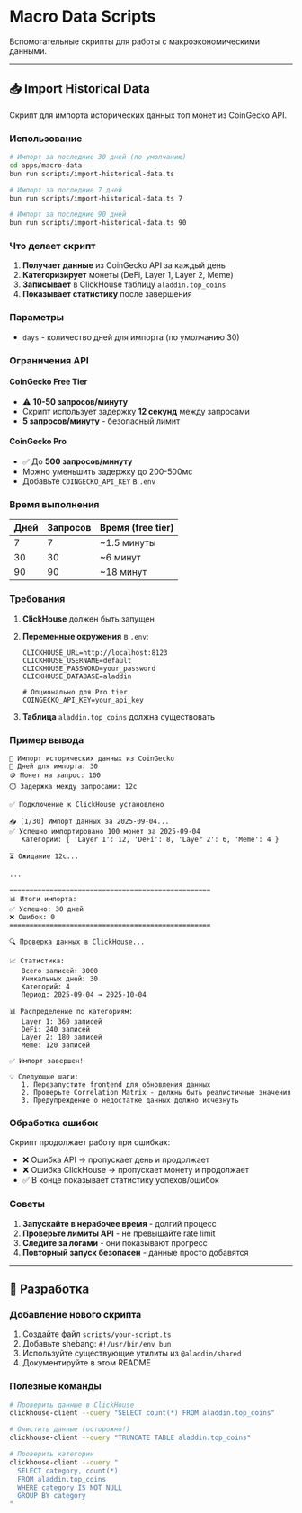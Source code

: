 # Macro Data Scripts

Вспомогательные скрипты для работы с макроэкономическими данными.

---

## 📥 Import Historical Data

Скрипт для импорта исторических данных топ монет из CoinGecko API.

### Использование

```bash
# Импорт за последние 30 дней (по умолчанию)
cd apps/macro-data
bun run scripts/import-historical-data.ts

# Импорт за последние 7 дней
bun run scripts/import-historical-data.ts 7

# Импорт за последние 90 дней
bun run scripts/import-historical-data.ts 90
```

### Что делает скрипт

1. **Получает данные** из CoinGecko API за каждый день
2. **Категоризирует** монеты (DeFi, Layer 1, Layer 2, Meme)
3. **Записывает** в ClickHouse таблицу `aladdin.top_coins`
4. **Показывает статистику** после завершения

### Параметры

- `days` - количество дней для импорта (по умолчанию 30)

### Ограничения API

#### CoinGecko Free Tier

- ⚠️ **10-50 запросов/минуту**
- Скрипт использует задержку **12 секунд** между запросами
- **5 запросов/минуту** - безопасный лимит

#### CoinGecko Pro

- ✅ До **500 запросов/минуту**
- Можно уменьшить задержку до 200-500мс
- Добавьте `COINGECKO_API_KEY` в `.env`

### Время выполнения

| Дней | Запросов | Время (free tier) |
| ---- | -------- | ----------------- |
| 7    | 7        | ~1.5 минуты       |
| 30   | 30       | ~6 минут          |
| 90   | 90       | ~18 минут         |

### Требования

1. **ClickHouse** должен быть запущен
2. **Переменные окружения** в `.env`:

   ```env
   CLICKHOUSE_URL=http://localhost:8123
   CLICKHOUSE_USERNAME=default
   CLICKHOUSE_PASSWORD=your_password
   CLICKHOUSE_DATABASE=aladdin

   # Опционально для Pro tier
   COINGECKO_API_KEY=your_api_key
   ```

3. **Таблица** `aladdin.top_coins` должна существовать

### Пример вывода

```
🚀 Импорт исторических данных из CoinGecko
📅 Дней для импорта: 30
🪙 Монет на запрос: 100
⏱️ Задержка между запросами: 12с

✅ Подключение к ClickHouse установлено

📥 [1/30] Импорт данных за 2025-09-04...
✅ Успешно импортировано 100 монет за 2025-09-04
   Категории: { 'Layer 1': 12, 'DeFi': 8, 'Layer 2': 6, 'Meme': 4 }

⏳ Ожидание 12с...

...

==================================================
📊 Итоги импорта:
✅ Успешно: 30 дней
❌ Ошибок: 0
==================================================

🔍 Проверка данных в ClickHouse...

📈 Статистика:
   Всего записей: 3000
   Уникальных дней: 30
   Категорий: 4
   Период: 2025-09-04 → 2025-10-04

📊 Распределение по категориям:
   Layer 1: 360 записей
   DeFi: 240 записей
   Layer 2: 180 записей
   Meme: 120 записей

✅ Импорт завершен!

💡 Следующие шаги:
   1. Перезапустите frontend для обновления данных
   2. Проверьте Correlation Matrix - должны быть реалистичные значения
   3. Предупреждение о недостатке данных должно исчезнуть
```

### Обработка ошибок

Скрипт продолжает работу при ошибках:

- ❌ Ошибка API → пропускает день и продолжает
- ❌ Ошибка ClickHouse → пропускает монету и продолжает
- ✅ В конце показывает статистику успехов/ошибок

### Советы

1. **Запускайте в нерабочее время** - долгий процесс
2. **Проверьте лимиты API** - не превышайте rate limit
3. **Следите за логами** - они показывают прогресс
4. **Повторный запуск безопасен** - данные просто добавятся

---

## 🔧 Разработка

### Добавление нового скрипта

1. Создайте файл `scripts/your-script.ts`
2. Добавьте shebang: `#!/usr/bin/env bun`
3. Используйте существующие утилиты из `@aladdin/shared`
4. Документируйте в этом README

### Полезные команды

```bash
# Проверить данные в ClickHouse
clickhouse-client --query "SELECT count(*) FROM aladdin.top_coins"

# Очистить данные (осторожно!)
clickhouse-client --query "TRUNCATE TABLE aladdin.top_coins"

# Проверить категории
clickhouse-client --query "
  SELECT category, count(*)
  FROM aladdin.top_coins
  WHERE category IS NOT NULL
  GROUP BY category
"
```
